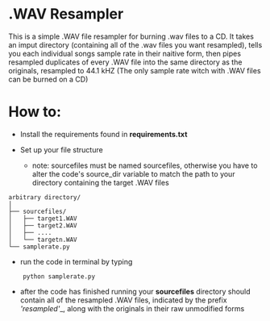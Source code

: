 # .WAV Resampler

This is a simple .WAV file resampler for burning .wav files to a CD.
It takes an imput directory (containing all of the .wav files you want resampled),
tells you each individual songs sample rate in their naitive form,
then pipes resampled duplicates of every .WAV file into the same directory as the originals, 
resampled to 44.1 kHZ (The only sample rate witch with .WAV files can be burned on a CD)

# How to:

- Install the requirements found in __requirements.txt__

- Set up your file structure 
    - note: sourcefiles must be named sourcefiles, 
    otherwise you have to alter the code's source_dir 
    variable to match the path to your directory 
    containing the target .WAV files

```plaintext
arbitrary directory/
│
├── sourcefiles/
│   ├── target1.WAV           
│   ├── target2.WAV              
│   ├── ....             
│   └── targetn.WAV
└── samplerate.py
```

- run the code in terminal by typing
```
    python samplerate.py
```

- after the code has finished running your __sourcefiles__ directory
should contain all of the resampled .WAV files, indicated by the prefix
__'resampled_'__, along with the originals in their raw unmodified forms



